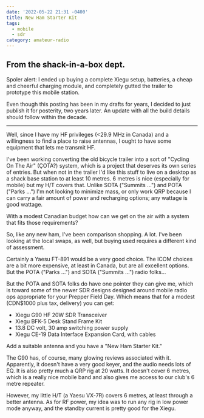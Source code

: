 ```yaml
---
date: '2022-05-22 21:31 -0400'
title: New Ham Starter Kit
tags:
  - mobile
  - sdr
category: amateur-radio
---
```

## From the shack-in-a-box dept.

Spoler alert: I ended up buying a complete Xiegu setup, batteries, a cheap and cheerful charging module, and completely gutted the trailer to prototype this mobile station.

Even though this posting has been in my drafts for years, I decided to just publish it for posterity, two years later. An update with all the build details should follow within the decade.

---

Well, since I have my HF privileges (<29.9 MHz in Canada) and a willingness to find a place to raise antennas, I ought to have some equipment that lets me transmit HF.

I've been working converting the old bicycle trailer into a sort of "Cycling On The Air" (ÇOTA?) system, which is a project that deserves its own series of entries. But when not in the trailer I'd like this stuff to live on a desktop as a shack base station to at least 10 metres. 6 metres is nice (especially for mobile) but my H/T covers that. Unlike SOTA ("Summits ...") and POTA ("Parks ...") I'm not looking to minimize mass, or only work QRP because I can carry a fair amount of power and recharging options; any wattage is good wattage. 

With a modest Canadian budget how can we get on the air with a system that fits those requirements?

So, like any new ham, I've been comparison shopping. A lot. I've been looking at the local swaps, as well, but buying used requires a different kind of assessment.

Certainly a Yaesu FT-891 would be a very good choice. The ICOM choices are a bit more expensive, at least in Canada, but are all excellent options. But the POTA ("Parks ...") and SOTA ("Summits ...") radio folks...

But the POTA and SOTA folks do have one pointer they can give me, which is toward some of the newer SDR designs designed around mobile radio ops appropriate for your Prepper Field Day. Which means that for a modest (CDN$1000 plus tax, delivery) you can get:

* Xiegu G90 HF 20W SDR Transceiver
* Xiegu BFK-5 Desk Stand Frame Kit
* 13.8 DC volt, 30 amp switching power supply
* Xiegu CE-19 Data Interface Expansion Card, with cables

Add a suitable antenna and you have a "New Ham Starter Kit."

The G90 has, of course, many glowing reviews associated with it. Apparently, it doesn't have a very good keyer, and the audio needs lots of EQ. It is also pretty much a QRP rig at 20 watts. It doesn't cover 6 metres, which is a really nice mobile band and also gives me access to our club's 6 metre repeater.

However, my little H/T (a Yaesu VX-7R) covers 6 metres, at least through a better antenna. As for RF power, my idea was to run any rig in low power mode anyway, and the standby current is pretty good for the Xiegu.
